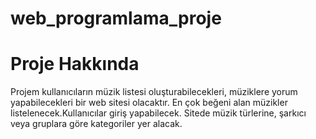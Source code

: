 # web_programlama_proje
# Proje Hakkında
Projem kullanıcıların müzik listesi oluşturabilecekleri, müziklere yorum yapabilecekleri bir web sitesi olacaktır.
En çok beğeni alan müzikler listelenecek.Kullanıcılar giriş yapabilecek.
Sitede müzik türlerine, şarkıcı veya gruplara göre kategoriler yer alacak.
